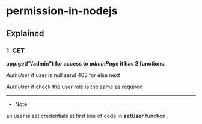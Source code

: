 # permission-in-nodejs

## Explained

### 1. GET

**app.get("/admin") for access to _adminPage_ it has 2 functions.**

_AuthUser_ if user is null send 403 for else next

_AuthUser_ if check the user role is the same as required

---

- Note

an user is set credentials at first line of code in **setUser** function .
